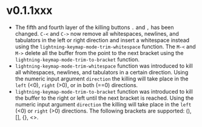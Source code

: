 # v0.1.1xxx
- The fifth and fourth layer of the killing buttons `.` and `,` has
  been changed. 
  `C-<` and `C->` now remove all whitespaces, newlines, and tabulators
  in the left or right direction and insert a whitespace instead using
  the `lightning-keymap-mode-trim-whitespace` function.
  The `M-<` and `M->` delete all the buffer from the point to the next
  bracket using the `lightning-keymap-mode-trim-to-bracket` function.
- `lightning-keymap-mode-trim-whitespace` function was introduced to
  kill all whitespaces, newlines, and tabulators in a certain
  direction. Using the numeric input argument `direction` the killing
  will take place in the `left` (<0), `right` (>0), or in both (==0)
  directions.
- `lightning-keymap-mode-trim-to-bracket` function was introduced to
  kill the buffer to the right or left until the next bracket is
  reached. Using the numeric input argument `direction` the killing
  will take place in the `left` (<0) or `right` (>0) directions. 
  The following brackets are supported: (), [], {}, <>.
